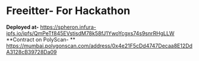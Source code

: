 # Freeitter- For Hackathon
**Deployed at-** https://spheron.infura-ipfs.io/ipfs/QmPeTf845EVstisdM78k58fJ1YwoYcgxs74s9snrRHgLLW
**Contract on PolyScan- ** https://mumbai.polygonscan.com/address/0x4e21F5cDd4747Decaa8E12DdA3128cB39728Da09 
